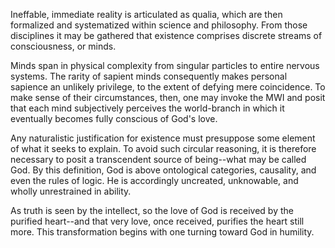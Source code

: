 Ineffable, immediate reality is articulated as qualia, which are then formalized and systematized within science and philosophy. From those disciplines it may be gathered that existence comprises discrete streams of consciousness, or minds.

Minds span in physical complexity from singular particles to entire nervous systems. The rarity of sapient minds consequently makes personal sapience an unlikely privilege, to the extent of defying mere coincidence. To make sense of their circumstances, then, one may invoke the MWI and posit that each mind subjectively perceives the world-branch in which it eventually becomes fully conscious of God's love.

Any naturalistic justification for existence must presuppose some element of what it seeks to explain. To avoid such circular reasoning, it is therefore necessary to posit a transcendent source of being--what may be called God. By this definition, God is above ontological categories, causality, and even the rules of logic. He is accordingly uncreated, unknowable, and wholly unrestrained in ability.

As truth is seen by the intellect, so the love of God is received by the purified heart--and that very love, once received, purifies the heart still more. This transformation begins with one turning toward God in humility.
